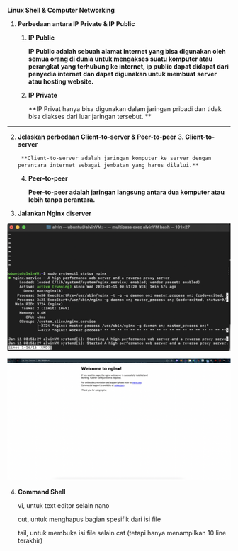 **Linux Shell & Computer Networking**



1. **Perbedaan antara IP Private & IP Public**
    1. **IP Public**

        **IP Public adalah sebuah alamat internet yang bisa digunakan oleh   semua orang di dunia untuk mengakses suatu komputer atau perangkat yang terhubung ke internet, ip public dapat didapat dari penyedia internet dan dapat digunakan untuk membuat server atau hosting website.**

    2. **IP Private**

        **IP Privat hanya bisa digunakan dalam jaringan pribadi dan tidak bisa diakses dari luar jaringan tersebut. **


**	**



2. **Jelaskan perbedaan Client-to-server & Peer-to-peer**
    3. **Client-to-server**

        **Client-to-server adalah jaringan komputer ke server dengan perantara internet sebagai jembatan yang harus dilalui.**

    4. **Peer-to-peer**

        **Peer-to-peer adalah jaringan langsung antara dua komputer atau lebih tanpa perantara.**

3. **Jalankan Nginx diserver**

![alt_text](./images/1.png "image_tooltip")


![alt_text](./images/2.png "image_tooltip")


4. **Command Shell**

    vi, untuk text editor selain nano


    cut, untuk menghapus bagian spesifik dari isi file


	tail, untuk membuka isi file selain cat (tetapi hanya menampilkan 10 line terakhir)
